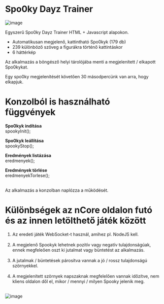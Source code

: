 # Spo0ky Dayz Trainer #

![image](https://user-images.githubusercontent.com/63890454/200156459-b0b64493-7c41-45c4-950a-7e63eabc91d0.png)

Egyszerű Spo0ky Dayz Trainer HTML + Javascript alapokon.

* Automatikusan megjelenő, kattintható Spo0kyk (179 db)
* 239 különböző szöveg a figurákra történő kattintáskor
* 6 háttérkép

Az alkalmazás a böngésző helyi tárolójába menti a megjelenített / elkapott Spo0kykat.

Egy spo0ky megjelenítését követően 30 másodpercünk van arra, hogy elkapjuk.

# <b>Konzolból is használható függvények</b>

<b>Spo0kyk indítása</b><br>
spookyInit();<br>

<b>Spo0kyk leállítása</b><br>
spookyStop();<br>

<b>Eredmények listázása</b><br>
eredmenyek();<br>

<b>Eredmények törlése</b><br>
eredmenyekTorlese();<br><br>

Az alkalmazás a konzolban naplózza a működését.

# <b>Különbségek az nCore oldalon futó és az innen letölthető játék között</b><br>

1. Az eredeti játék WebSocket-t használ, amihez pl. NodeJS kell.<br><br>
2. A megjelenő Spookyk lehetnek pozitív vagy negatív tulajdonságúak, ennek megfeleően oszt ki jutalmat vagy büntetést az alkalmazás.<br><br>
3. A jutalmak / büntetések párosítva vannak a jó / rossz tulajdonságú szörnyekkel.<br><br>
4. A megjelenített szörnyek napszaknak megfelelően vannak időzítve, nem kliens oldalon dől el, mikor / mennyi / milyen Spooky jelenik meg.<br><br>

![image](https://i.ibb.co/Xbf896R/Spooky-Trainer-2023.gif)
